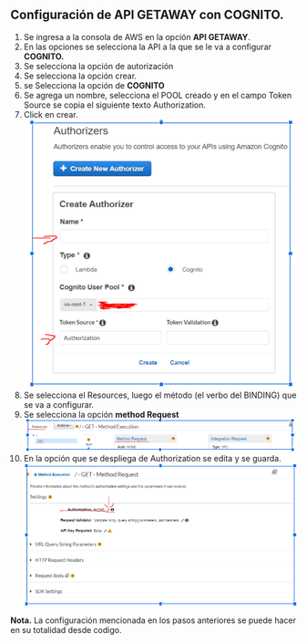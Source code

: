 ## Configuración de API GETAWAY con COGNITO.

1. Se ingresa a la consola de AWS en la opción **API GETAWAY**.
2. En las opciones se selecciona la API a la que se le va a configurar **COGNITO.**
3. Se selecciona la opción de autorización 
4. Se selecciona la opción crear.
5. se Selecciona la opción de **COGNITO**
6. Se agrega un nombre, selecciona el POOL creado y en el campo Token Source se copia el siguiente texto Authorization.
7. Click en crear.
![Image](https://github.com/hricom/TechnicalDocumentation/blob/master/images/Agc.PNG)
8. Se selecciona el Resources, luego el método (el verbo del BINDING) que se va a configurar.
9. Se selecciona la opción **method Request**
![Image](https://github.com/hricom/TechnicalDocumentation/blob/master/images/Agc1.PNG)
10. En la opción que se despliega de Authorization se edita y se guarda.
![Image](https://github.com/hricom/TechnicalDocumentation/blob/master/images/Agc2.PNG)

**Nota.**
La configuración mencionada en los pasos anteriores se puede hacer en su totalidad desde codigo.
